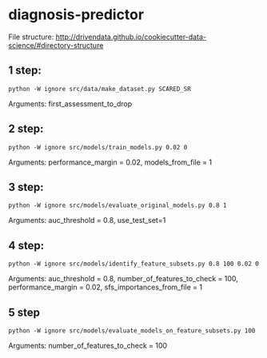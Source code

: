 # diagnosis-predictor

File structure: http://drivendata.github.io/cookiecutter-data-science/#directory-structure 

## 1 step:

`python -W ignore src/data/make_dataset.py SCARED_SR`

Arguments: first_assessment_to_drop

## 2 step:

`python -W ignore src/models/train_models.py 0.02 0`

Arguments: performance_margin = 0.02, models_from_file = 1

## 3 step:

`python -W ignore src/models/evaluate_original_models.py 0.8 1`

Arguments: auc_threshold = 0.8, use_test_set=1

## 4 step:

`python -W ignore src/models/identify_feature_subsets.py 0.8 100 0.02 0`

Arguments: auc_threshold = 0.8, number_of_features_to_check = 100, performance_margin = 0.02, sfs_importances_from_file = 1

## 5 step

`python -W ignore src/models/evaluate_models_on_feature_subsets.py 100`

Arguments: number_of_features_to_check = 100

